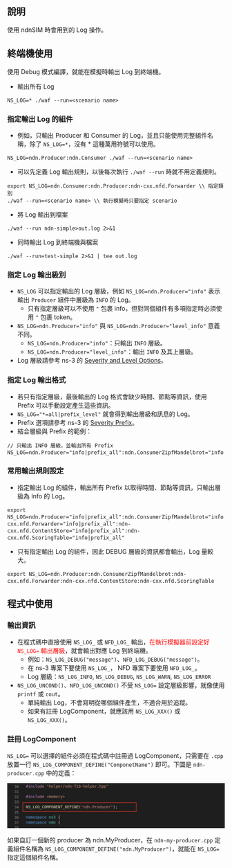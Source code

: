 ## 說明

使用 ndnSIM 時會用到的 Log 操作。

## 終端機使用

使用 Debug 模式編譯，就能在模擬時輸出 Log 到終端機。

* 輸出所有 Log

```
NS_LOG=* ./waf --run=<scenario name>
```

### 指定輸出 Log 的組件

* 例如，只輸出 Producer 和 Consumer 的 Log，並且只能使用完整組件名稱，除了 `NS_LOG=*`，沒有 * 這種萬用符號可以使用。

```
NS_LOG=ndn.Producer:ndn.Consumer ./waf --run=<scenario name>
```

* 可以先定義 Log 輸出規則，以後每次執行 `./waf --run` 時就不用定義規則。

```
export NS_LOG=ndn.Consumer:ndn.Producer:ndn-cxx.nfd.Forwarder \\ 指定類別
./waf --run=<scenario name> \\ 執行模擬時只要指定 scenario
```

* 將 Log 輸出到檔案
```
./waf --run ndn-simple>out.log 2>&1
```

* 同時輸出 Log 到終端機與檔案
```
./waf --run=test-simple 2>&1 | tee out.log
```

### 指定 Log 輸出級別

* `NS_LOG` 可以指定輸出的 Log 層級，例如 `NS_LOG=ndn.Producer="info"` 表示輸出 `Producer` 組件中層級為 `INFO` 的 Log。
    * 只有指定層級可以不使用 `"` 包裹 info，但對同個組件有多項指定時必須使用 `"` 包裹 token。
* `NS_LOG=ndn.Producer="info"` 與 `NS_LOG=ndn.Producer="level_info"` 意義不同。
    * `NS_LOG=ndn.Producer="info"`：只輸出 `INFO` 層級。
    * `NS_LOG=ndn.Producer="level_info"`：輸出 `INFO` 及其上層級。
* Log 層級請參考 ns-3 的 [Severity and Level Options](https://www.nsnam.org/docs/release/3.22/manual/html/logging.html#severity-and-level-options)。

### 指定 Log 輸出格式

* 若只有指定層級，最後輸出的 Log 格式會缺少時間、節點等資訊，使用 Prefix 可以手動設定產生這些資訊。
* `NS_LOG="*=all|prefix_level"` 就會得到輸出層級和訊息的 Log。
* Prefix 選項請參考 ns-3 的 [Severity Prefix](https://www.nsnam.org/docs/release/3.22/manual/html/logging.html#severity-prefix)。
* 結合層級與 Prefix 的範例：
```
// 只輸出 INFO 層級，並輸出所有 Prefix
NS_LOG=ndn.Producer="info|prefix_all":ndn.ConsumerZipfMandelbrot="info|prefix_all"
```

### 常用輸出規則設定

* 指定輸出 Log 的組件，輸出所有 Prefix 以取得時間、節點等資訊，只輸出層級為 Info 的 Log。

```
export NS_LOG=ndn.Producer="info|prefix_all":ndn.ConsumerZipfMandelbrot="info|prefix_all":ndn-cxx.nfd.Forwarder="info|prefix_all":ndn-cxx.nfd.ContentStore="info|prefix_all":ndn-cxx.nfd.ScoringTable="info|prefix_all"
```

* 只有指定輸出 Log 的組件，因此 DEBUG 層級的資訊都會輸出，Log 量較大。

```
export NS_LOG=ndn.Producer:ndn.ConsumerZipfMandelbrot:ndn-cxx.nfd.Forwarder:ndn-cxx.nfd.ContentStore:ndn-cxx.nfd.ScoringTable
```

## 程式中使用

### 輸出資訊

* 在程式碼中直接使用 `NS_LOG_` 或 `NFD_LOG_` 輸出，<font color=red>在執行模擬器前設定好 `NS_LOG=` 輸出層級</font>，就會輸出對應 Log 到終端機。
    * 例如：`NS_LOG_DEBUG("message")`、`NFD_LOG_DEBUG("message")`。
    * 在 ns-3 專案下要使用 `NS_LOG_`， NFD 專案下要使用 `NFD_LOG_`。
    * Log 層級：`NS_LOG_INFO`, `NS_LOG_DEBUG`, `NS_LOG_WARN`, `NS_LOG_ERROR`
* `NS_LOG_UNCOND()`、`NFD_LOG_UNCOND()` 不受 `NS_LOG=` 設定層級影響，就像使用 `printf` 或 `cout`。
    * 單純輸出 Log，不會寫明從哪個組件產生，不適合用於追蹤。
    * 如果有註冊 LogComponent，就應該用 `NS_LOG_XXX()` 或 `NS_LOG_XXX()`。

### 註冊 LogComponent

`NS_LOG=` 可以選擇的組件必須在程式碼中註冊過 LogComponent，只需要在 `.cpp` 放置一行 `NS_LOG_COMPONENT_DEFINE("ComponetName")` 即可。下圖是 `ndn-producer.cpp` 中的定義：

![Log Component](images/LogComponent.jpg)

如果自訂一個新的 producer 為 ndn.MyProducer，在 `ndn-my-producer.cpp` 定義組件名稱為 `NS_LOG_COMPONENT_DEFINE("ndn.MyProducer")`，就能在 `NS_LOG=` 指定這個組件名稱。